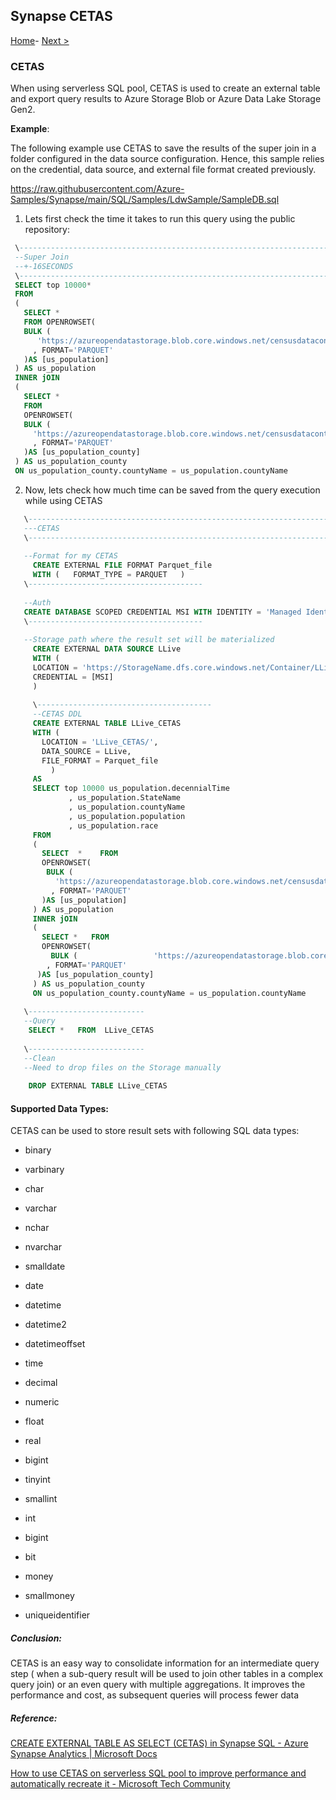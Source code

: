 ## Synapse CETAS

[Home](https://github.com/LiliamLeme/FTALive-Sessions_Synapse_SQL/blob/main/content/data/Synapse_SQL/Agenda.md)\- [Next >](Summary.md)

### CETAS

When using serverless SQL pool, CETAS is used to create an external table and export query results to Azure Storage Blob or Azure Data Lake Storage Gen2.

**Example**: 

The following example use CETAS to save the results of the super join in a folder configured in the data source configuration. Hence, this sample relies on the credential, data source, and external file format created previously.

https://raw.githubusercontent.com/Azure-Samples/Synapse/main/SQL/Samples/LdwSample/SampleDB.sql

1. Lets first check the time it takes to run this query using the public repository:

  ``` sql
   \------------------------------------------------------------------------------
   --Super Join
   --+-16SECONDS
   \------------------------------------------------------------------------------
   SELECT top 10000* 
   FROM 
   (
     SELECT *
     FROM OPENROWSET(
     BULK (
        'https://azureopendatastorage.blob.core.windows.net/censusdatacontainer/release/us_population/year=2010/*.parquet'  )
       , FORMAT='PARQUET'
     )AS [us_population] 
   ) AS us_population
   INNER jOIN
   (
     SELECT *
     FROM 
     OPENROWSET(
     BULK (
       'https://azureopendatastorage.blob.core.windows.net/censusdatacontainer/release/us_population_county/year=2010/*.parquet'  		)
       , FORMAT='PARQUET'
     )AS [us_population_county]  
   ) AS us_population_county
   ON us_population_county.countyName = us_population.countyName
   ```

  2. Now, lets check  how much time can be saved from the query execution while using CETAS

``` sql
   \------------------------------------------------------------------------------
   ---CETAS
   \------------------------------------------------------------------------------
   
   --Format for my CETAS
     CREATE EXTERNAL FILE FORMAT Parquet_file 
     WITH (   FORMAT_TYPE = PARQUET   )
   \---------------------------------------
   
   --Auth
   CREATE DATABASE SCOPED CREDENTIAL MSI WITH IDENTITY = 'Managed Identity'
   \---------------------------------------
   
   --Storage path where the result set will be materialized
     CREATE EXTERNAL DATA SOURCE LLive
     WITH (
     LOCATION = 'https://StorageName.dfs.core.windows.net/Container/LLive/CETAS',
     CREDENTIAL = [MSI]
     ) 
   
     \---------------------------------------
     --CETAS DDL
     CREATE EXTERNAL TABLE LLive_CETAS
     WITH (
       LOCATION = 'LLive_CETAS/',
       DATA_SOURCE = LLive,
       FILE_FORMAT = Parquet_file
         ) 
     AS
     SELECT top 10000 us_population.decennialTime
             , us_population.StateName
             , us_population.countyName
             , us_population.population
             , us_population.race 
     FROM 
     (
       SELECT  *    FROM 
       OPENROWSET(
        BULK (
          'https://azureopendatastorage.blob.core.windows.net/censusdatacontainer/release/us_population/year=2010/*.parquet'  )
         , FORMAT='PARQUET'
       )AS [us_population] 
     ) AS us_population
     INNER jOIN
     (
       SELECT *   FROM 
       OPENROWSET(
         BULK (               	'https://azureopendatastorage.blob.core.windows.net/censusdatacontainer/release/us_population_county/year=2010/*.parquet'  )
        , FORMAT='PARQUET'
      )AS [us_population_county]  
     ) AS us_population_county
     ON us_population_county.countyName = us_population.countyName
   
   \--------------------------
   --Query
    SELECT *   FROM  LLive_CETAS
   
   \--------------------------
   --Clean
   --Need to drop files on the Storage manually
   
    DROP EXTERNAL TABLE LLive_CETAS
   ```

   

   #### Supported Data Types:

   CETAS can be used to store result sets with following SQL data types:

   - binary

   - varbinary

   - char

   - varchar

   - nchar

   - nvarchar

   - smalldate

   - date

   - datetime

   - datetime2

   - datetimeoffset

   - time

   - decimal

   - numeric

   - float

   - real

   - bigint

   - tinyint

   - smallint

   - int

   - bigint

   - bit

   - money

   - smallmoney

   - uniqueidentifier

     

   ##### **Conclusion**:

   CETAS is an easy way to consolidate information for an intermediate query step ( when a sub-query result will be used to join other tables in a complex query join) or an even query with multiple aggregations. It improves the performance and cost, as subsequent queries will process fewer data

##### Reference:

[CREATE EXTERNAL TABLE AS SELECT (CETAS) in Synapse SQL - Azure Synapse Analytics | Microsoft Docs](https://docs.microsoft.com/en-us/azure/synapse-analytics/sql/develop-tables-cetas)

[How to use CETAS on serverless SQL pool to improve performance and automatically recreate it - Microsoft Tech Community](https://techcommunity.microsoft.com/t5/azure-synapse-analytics-blog/how-to-use-cetas-on-serverless-sql-pool-to-improve-performance/ba-p/3548040)




